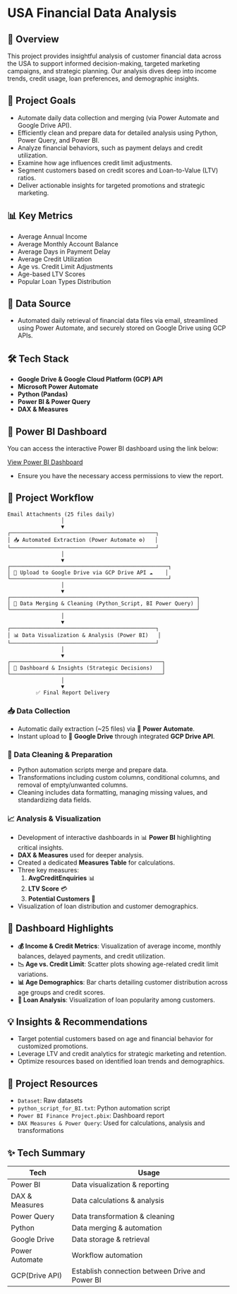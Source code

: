 # USA Financial Data Analysis

## 📌 Overview
This project provides insightful analysis of customer financial data across the USA to support informed decision-making, targeted marketing campaigns, and strategic planning. Our analysis dives deep into income trends, credit usage, loan preferences, and demographic insights.

## 🎯 Project Goals
- Automate daily data collection and merging (via Power Automate and Google Drive API).
- Efficiently clean and prepare data for detailed analysis using Python, Power Query, and Power BI.
- Analyze financial behaviors, such as payment delays and credit utilization.
- Examine how age influences credit limit adjustments.
- Segment customers based on credit scores and Loan-to-Value (LTV) ratios.
- Deliver actionable insights for targeted promotions and strategic marketing.

## 📊 Key Metrics
- Average Annual Income
- Average Monthly Account Balance
- Average Days in Payment Delay
- Average Credit Utilization
- Age vs. Credit Limit Adjustments
- Age-based LTV Scores
- Popular Loan Types Distribution

## 📁 Data Source
- Automated daily retrieval of financial data files via email, streamlined using Power Automate, and securely stored on Google Drive using GCP APIs.

## 🛠️ Tech Stack
- **Google Drive & Google Cloud Platform (GCP) API**
- **Microsoft Power Automate**
- **Python (Pandas)**
- **Power BI & Power Query**
- **DAX & Measures**

## 🔗 Power BI Dashboard

You can access the interactive Power BI dashboard using the link below:

[View Power BI Dashboard](https://app.powerbi.com/reportEmbed?reportId=5fcee971-5ee4-47e0-a5a2-a327ca34e7e8&autoAuth=true&ctid=2efd699a-1922-4e69-b601-108008d28a2e)
 
- Ensure you have the necessary access permissions to view the report.

## 🔄 Project Workflow

```plaintext
Email Attachments (25 files daily)
                 │
                 ▼
┌──────────────────────────────────────────────┐
│ 📥 Automated Extraction (Power Automate ⚙️)   │
└──────────────────────────────────────────────┘
                 │
                 ▼
┌──────────────────────────────────────────────────┐
│ 📂 Upload to Google Drive via GCP Drive API ☁️    │
└──────────────────────────────────────────────────┘
                 │
                 ▼
┌───────────────────────────────────────────────────────────┐
│ 🐍 Data Merging & Cleaning (Python_Script, BI Power Query) │
└───────────────────────────────────────────────────────────┘
                 │
                 ▼
┌──────────────────────────────────────────────┐
│ 📊 Data Visualization & Analysis (Power BI)   │
└──────────────────────────────────────────────┘
                 │
                 ▼
┌────────────────────────────────────────────────┐
│ 📑 Dashboard & Insights (Strategic Decisions)   │
└────────────────────────────────────────────────┘
                 │
                 ▼
         ✅ Final Report Delivery
```



### 📥 Data Collection
- Automatic daily extraction (~25 files) via 📧 **Power Automate**.
- Instant upload to 📂 **Google Drive** through integrated **GCP Drive API**.

### 🧹 Data Cleaning & Preparation
- Python automation scripts merge and prepare data.
- Transformations including custom columns, conditional columns, and removal of empty/unwanted columns.
- Cleaning includes data formatting, managing missing values, and standardizing data fields.

### 📈 Analysis & Visualization
- Development of interactive dashboards in 📊 **Power BI** highlighting critical insights.
- **DAX & Measures** used for deeper analysis.
- Created a dedicated **Measures Table** for calculations.
- Three key measures:
  1. **AvgCreditEnquiries** 📊
  2. **LTV Score** 💳
  3. **Potential Customers** 🎯
- Visualization of loan distribution and customer demographics.

## 🎨 Dashboard Highlights
- **💰 Income & Credit Metrics**: Visualization of average income, monthly balances, delayed payments, and credit utilization.
- **📉 Age vs. Credit Limit**: Scatter plots showing age-related credit limit variations.
- **📊 Age Demographics**: Bar charts detailing customer distribution across age groups and credit scores.
- **🏦 Loan Analysis**: Visualization of loan popularity among customers.

## 💡 Insights & Recommendations
- Target potential customers based on age and financial behavior for customized promotions.
- Leverage LTV and credit analytics for strategic marketing and retention.
- Optimize resources based on identified loan trends and demographics.

## 📂 Project Resources
- `Dataset`: Raw datasets
- `python_script_for_BI.txt`: Python automation script
- `Power BI Finance Project.pbix`: Dashboard report
- `DAX Measures & Power Query`: Used for calculations, analysis and transformations

## ✨ Tech Summary
| Tech              | Usage                           |
|-------------------|---------------------------------|
| Power BI       | Data visualization & reporting  |
| DAX & Measures | Data calculations & analysis    |
| Power Query    | Data transformation & cleaning |
| Python         | Data merging & automation      |
| Google Drive   | Data storage & retrieval        |
| Power Automate | Workflow automation             |
| GCP(Drive API) | Establish connection between Drive and Power BI|

